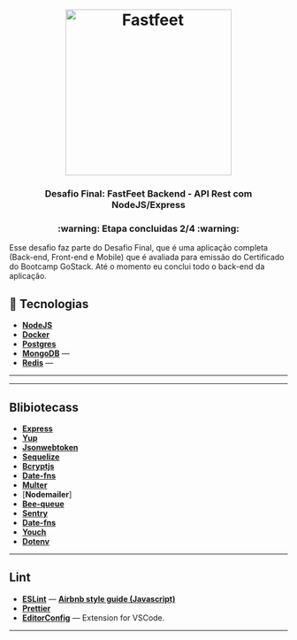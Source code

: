 
<h1 align="center">
  <img alt="Fastfeet" title="Fastfeet" src=".github/logo.png" width="300px" />
</h1>
<h3 align="center">
  Desafio Final: FastFeet Backend - API Rest com NodeJS/Express
</h3>
<h3 align="center">
  :warning: Etapa concluidas 2/4 :warning:
</h3>
<p>Esse desafio faz parte do Desafio Final, que é uma aplicação completa (Back-end, Front-end e Mobile) que é avaliada para emissão do Certificado do Bootcamp GoStack. Até o momento eu conclui todo o back-end da aplicação.</p>

## :rocket: Tecnologias
- [**NodeJS**](https://nodejs.org/en/)
- [**Docker**](https://www.docker.com/)
- [**Postgres**](https://www.postgresql.org/)
- [**MongoDB**](https://www.mongodb.com/) —
- [**Redis**](https://redis.io/) —
---


---

## **Blibiotecass**
- [**Express**](https://expressjs.com/pt-br/)
- [**Yup**](https://github.com/jquense/yup)
- [**Jsonwebtoken**](https://www.npmjs.com/package/jsonwebtoken)
- [**Sequelize**](https://sequelize.org/)
- [**Bcryptjs**](https://www.npmjs.com/package/bcryptjs)
- [**Date-fns**](https://date-fns.org/)
- [**Multer**](https://www.npmjs.com/package/multer)
- [**Nodemailer**]
- [**Bee-queue**](https://github.com/bee-queue/bee-queue)
- [**Sentry**](https://sentry.io/)
- [**Date-fns**](https://date-fns.org/)
- [**Youch**](https://www.npmjs.com/package/youch)
- [**Dotenv**](https://www.npmjs.com/package/dotenv)

---

## **Lint**
- [**ESLint**](https://www.npmjs.com/package/eslint) — [**Airbnb style guide (Javascript)**](https://github.com/airbnb/javascript)
- [**Prettier**](https://www.npmjs.com/package/prettier)
- [**EditorConfig**]() — Extension for VSCode.

---

